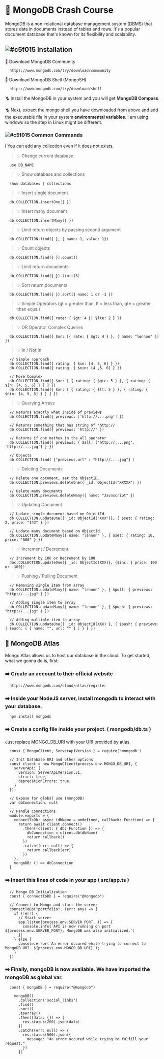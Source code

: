 # 📢 MongoDB Crash Course
MongoDB is a non-relational database management system (DBMS) that stores data in documents instead of tables and rows. It's a popular document database that's known for its flexibility and scalability.


## ![#c5f015](https://placehold.co/15x15/c5f015/c5f015.png) Installation
🔗 Download MongoDB Community

      https://www.mongodb.com/try/download/community

🔗 Download MongoDB Shell (MongoSH)

      https://www.mongodb.com/try/download/shell

🪜 Install the MongoDB in your system and you will get **MongoDB Compass**.

🪜 Next, extract the mongo shell you have downloaded from above and add the executable file in your system **environmental variables**. I am using windows so the step in Linux might be different.


### ![#c5f015](https://placehold.co/15x15/c5f015/c5f015.png) Common Commands
ℹ️ You can add any collection even if it does not exists.

> 💡 Change current database

      use DB_NAME

> 💡 Show database and collections

      show databases | collections 

> 💡 Insert single document

      db.COLLECTION.insertOne({ })

> 💡 Insert many document

      db.COLLECTION.insertMany({ })

> 💡 Limit return objects by passing second argument

      db.COLLECTION.find({ }, { name: 1, value: 1})

> 💡 Count objects

      db.COLLECTION.find({ }).count()

> 💡 Limit return documents

      db.COLLECTION.find({ }).limit(3)

> 💡 Sort return documents

      db.COLLECTION.find({ }).sort({ name: 1 or -1 })

> 💡 Simple Operators (gt = greater than, lt = less than, gte = greater than equal)

      db.COLLECTION.find({ rate: { $gt: 4 || $lte: 2 } })

> 💡 OR Operator Complex Queries 

      db.COLLECTION.find({ $or: [{ rate: { $gt: 4 } }, { name: "lennon" }] })

> 💡 In / Not In

      // Simple approach
      db.COLLECTION.find({ rating: { $in: [4, 5, 6] } })
      db.COLLECTION.find({ rating: { $nin: [4 ,5, 6] } })
      
      // More Complex
      db.COLLECTION.find({ $or: [ { rating: { $gte: 5 } }, { rating: { $in: [4, 5, 6] } } ] })
      db.COLLECTION.find({ $or: [ { rating: { $lt: 5 } }, { rating: { $nin: [4, 5, 6] } } ] })

> 💡 Querying Arrays

      // Returns exactly what inside of previews
      db.COLLECTION.find({ previews: ['http://....png'] }) 

      // Returns something that has string of 'http://'
      db.COLLECTION.find({ previews: 'http://' })
      
      // Returns if one mathes in the all operator
      db.COLLECTION.find({ previews: { $all: ['http://....png', 'http://....jpg'] } })

      // Objects
      db.COLLECTION.find( {"previews.url" : "http://....jpg"} )

> 💡 Deleting Documents

      // Delete one document, set the ObjectID.
      db.COLLECTION.previews.deleteOne({ _id: ObjectId("XXXXX") })

      // Delete many documents
      db.COLLECTION.previews.deleteMany({ name: "Javascript" })

> 💡 Updating Document


      // Update single document based on ObjectId.
      db.COLLECTION.updateOne({ _id: ObjectId("XXX")}, { $set: { rating: 2, price: "143" } })

      // Update many document based on ObjectId.
      db.COLLECTION.updateMany({ name: "lennon" }, { $set: { rating: 10, price: "500" } })
      
> 💡 Increment / Decrement

      // Increment by 100 or Decrement by 100
      doc.COLLECTION.updateOne({ _id: ObjectId(XXX)}, {$inc: { price: 100 or -100})

> 💡 Pushing / Pulling Document

      // Removing single item from array
      db.COLLECTION.updateMany({ name: "lennon" }, { $pull: { previews: "http://...jpg" } })
      
      // Adding single item to array
      db.COLLECTION.updateMany({ name: "lennon" }, { $push: { previews: "http://...jpg" } })

      // Adding multiple item to array
      db.COLLECTION.updateOne({ _id: ObjectId(XXX) }, { $push: { previews: { $each: [ { name: "", url: "" } ] } } })





## 🌿 MongoDB Atlas
Mongo Atlas allows us to host our database in the cloud. To get started, what we gonna do is, first:

### ➡️ Create an account to their official website

      https://www.mongodb.com/cloud/atlas/register

### ➡️ Inside your NodeJS server, install mongodb to interact with your database.

      npm install mongodb

### ➡️ Create a config file inside your project. ( mongodb/db.ts )
Just replace MONGO_DB_URI with your URI provided by atlas.
      
      const { MongoClient, ServerApiVersion } = require('mongodb')
      
      // Init Database URI and other options
      const client = new MongoClient(process.env.MONGO_DB_URI, {
        serverApi: {
          version: ServerApiVersion.v1,
          strict: true,
          deprecationErrors: true,
        }
      });
      
      // Expose for global use (mongoDB)
      var dbConnection: null
      
      // Handle connections
      module.exports = {
        connectToDb: async (dbName = undefined, callback: Function) => {
          return await client.connect()
            .then((client: { db: Function }) => {
              dbConnection = client.db(dbName)
              return callback()
            })
            .catch((err: null) => {
              return callback(err)
            })
        },
        mongoDB: () => dbConnection
      }

### ➡️ Insert this lines of code in your app ( src/app.ts )

      // Mongo DB Initialization
      const { connectToDb } = require("@mongodb")
      
      // Connect to Mongo and start the server
      connectToDb("portfolio", (err: any) => {
        if (!err) {
          // Start server
          app.listen(process.env.SERVER_PORT, () => {
            console.info(`API is now running on port ${process.env.SERVER_PORT}. MongoDB was also initialized.`)
          })
        } else {
          console.error(`An error occured while trying to connect to MongoDB URI. ${process.env.MONGO_DB_URI}`);
        }
      })

### ➡️ Finally, mongoDB is now available. We have imported the mongoDB as global var.

      const { mongoDB } = require("@mongodb")
      
        mongoDB()
          .collection('social_links')
          .find()
          .sort()
          .toArray()
          .then((data: {}) => {
            res.status(200).json(data)
          })
          .catch((err: null) => {
            res.status(500).json({
              message: "An error occured while trying to fulfill your request."
            })
          })
